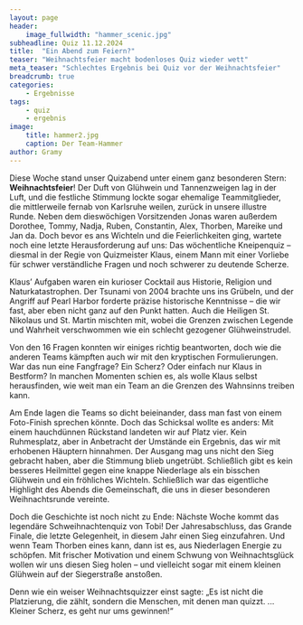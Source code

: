 ```yaml
---
layout: page
header:
    image_fullwidth: "hammer_scenic.jpg"
subheadline: Quiz 11.12.2024
title:  "Ein Abend zum Feiern?"
teaser: "Weihnachtsfeier macht bodenloses Quiz wieder wett"
meta_teaser: "Schlechtes Ergebnis bei Quiz vor der Weihnachtsfeier"
breadcrumb: true
categories:
    - Ergebnisse
tags:
    - quiz
    - ergebnis
image:
    title: hammer2.jpg
    caption: Der Team-Hammer
author: Gramy
---
```


Diese Woche stand unser Quizabend unter einem ganz besonderen Stern: **Weihnachtsfeier**!
Der Duft von Glühwein und Tannenzweigen lag in der Luft, und die festliche Stimmung lockte sogar ehemalige Teammitglieder, die mittlerweile fernab von Karlsruhe weilen, zurück in unsere illustre Runde.
Neben dem dieswöchigen Vorsitzenden Jonas waren außerdem Dorothee, Tommy, Nadja, Ruben, Constantin, Alex, Thorben, Mareike und Jan da.
Doch bevor es ans Wichteln und die Feierlichkeiten ging, wartete noch eine letzte Herausforderung auf uns: Das wöchentliche Kneipenquiz – diesmal in der Regie von Quizmeister Klaus, einem Mann mit einer Vorliebe für schwer verständliche Fragen und noch schwerer zu deutende Scherze.

Klaus’ Aufgaben waren ein kurioser Cocktail aus Historie, Religion und Naturkatastrophen.
Der Tsunami von 2004 brachte uns ins Grübeln, und der Angriff auf Pearl Harbor forderte präzise historische Kenntnisse – die wir fast, aber eben nicht ganz auf den Punkt hatten.
Auch die Heiligen St. Nikolaus und St. Martin mischten mit, wobei die Grenzen zwischen Legende und Wahrheit verschwommen wie ein schlecht gezogener Glühweinstrudel.

Von den 16 Fragen konnten wir einiges richtig beantworten, doch wie die anderen Teams kämpften auch wir mit den kryptischen Formulierungen.
War das nun eine Fangfrage?
Ein Scherz?
Oder einfach nur Klaus in Bestform?
In manchen Momenten schien es, als wolle Klaus selbst herausfinden, wie weit man ein Team an die Grenzen des Wahnsinns treiben kann.

Am Ende lagen die Teams so dicht beieinander, dass man fast von einem Foto-Finish sprechen könnte.
Doch das Schicksal wollte es anders: Mit einem hauchdünnen Rückstand landeten wir auf Platz vier.
Kein Ruhmesplatz, aber in Anbetracht der Umstände ein Ergebnis, das wir mit erhobenen Häuptern hinnahmen.
Der Ausgang mag uns nicht den Sieg gebracht haben, aber die Stimmung blieb ungetrübt. Schließlich gibt es kein besseres Heilmittel gegen eine knappe Niederlage als ein bisschen Glühwein und ein fröhliches Wichteln.
Schließlich war das eigentliche Highlight des Abends die Gemeinschaft, die uns in dieser besonderen Weihnachtsrunde vereinte.

Doch die Geschichte ist noch nicht zu Ende: Nächste Woche kommt das legendäre Schweihnachtenquiz von Tobi!
Der Jahresabschluss, das Grande Finale, die letzte Gelegenheit, in diesem Jahr einen Sieg einzufahren.
Und wenn Team Thorben eines kann, dann ist es, aus Niederlagen Energie zu schöpfen.
Mit frischer Motivation und einem Schwung von Weihnachtsglück wollen wir uns diesen Sieg holen – und vielleicht sogar mit einem kleinen Glühwein auf der Siegerstraße anstoßen.

Denn wie ein weiser Weihnachtsquizzer einst sagte: „Es ist nicht die Platzierung, die zählt, sondern die Menschen, mit denen man quizzt. ... Kleiner Scherz, es geht nur ums gewinnen!“